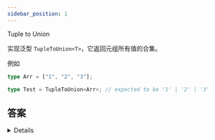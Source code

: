```yaml
---
sidebar_position: 1
---
```


Tuple to Union

实现泛型 `TupleToUnion<T>`，它返回元组所有值的合集。

例如

```ts
type Arr = ["1", "2", "3"];

type Test = TupleToUnion<Arr>; // expected to be '1' | '2' | '3'
```

## 答案

<details>
```ts
type TupleToUnion<T extends any[]> = T[number]
```
:::info
这种题目不应该被归类为 medium
:::
</details>
